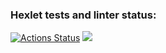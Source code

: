 ### Hexlet tests and linter status:
[![Actions Status](https://github.com/Pikachy337/python-project-49/actions/workflows/hexlet-check.yml/badge.svg)](https://github.com/Pikachy337/python-project-49/actions)
<a href="https://codeclimate.com/github/Pikachy337/python-project-49/maintainability"><img src="https://api.codeclimate.com/v1/badges/4fc6041ab81799bf51f1/maintainability" /></a>
